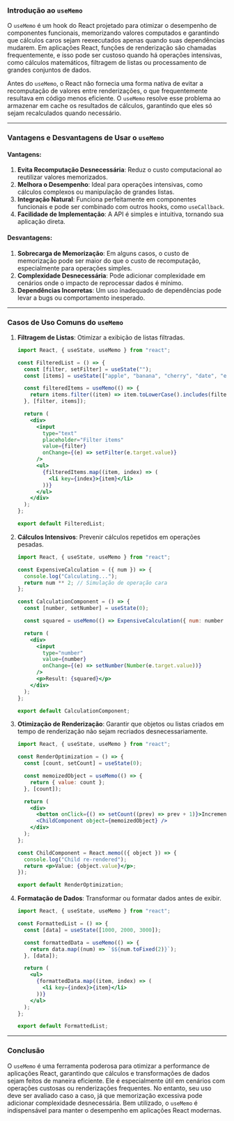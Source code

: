 ### Introdução ao `useMemo`

O `useMemo` é um hook do React projetado para otimizar o desempenho de componentes funcionais, memorizando valores computados e garantindo que cálculos caros sejam reexecutados apenas quando suas dependências mudarem. Em aplicações React, funções de renderização são chamadas frequentemente, e isso pode ser custoso quando há operações intensivas, como cálculos matemáticos, filtragem de listas ou processamento de grandes conjuntos de dados.

Antes do `useMemo`, o React não fornecia uma forma nativa de evitar a recomputação de valores entre renderizações, o que frequentemente resultava em código menos eficiente. O `useMemo` resolve esse problema ao armazenar em cache os resultados de cálculos, garantindo que eles só sejam recalculados quando necessário.

---

### **Vantagens e Desvantagens de Usar o `useMemo`**

#### **Vantagens:**
1. **Evita Recomputação Desnecessária**: Reduz o custo computacional ao reutilizar valores memorizados.
2. **Melhora o Desempenho**: Ideal para operações intensivas, como cálculos complexos ou manipulação de grandes listas.
3. **Integração Natural**: Funciona perfeitamente em componentes funcionais e pode ser combinado com outros hooks, como `useCallback`.
4. **Facilidade de Implementação**: A API é simples e intuitiva, tornando sua aplicação direta.

#### **Desvantagens:**
1. **Sobrecarga de Memorização**: Em alguns casos, o custo de memorização pode ser maior do que o custo de recomputação, especialmente para operações simples.
2. **Complexidade Desnecessária**: Pode adicionar complexidade em cenários onde o impacto de reprocessar dados é mínimo.
3. **Dependências Incorretas**: Um uso inadequado de dependências pode levar a bugs ou comportamento inesperado.

---

### **Casos de Uso Comuns do `useMemo`**

1. **Filtragem de Listas**: Otimizar a exibição de listas filtradas.
   ```jsx
   import React, { useState, useMemo } from "react";

   const FilteredList = () => {
     const [filter, setFilter] = useState("");
     const [items] = useState(["apple", "banana", "cherry", "date", "elderberry"]);

     const filteredItems = useMemo(() => {
       return items.filter((item) => item.toLowerCase().includes(filter.toLowerCase()));
     }, [filter, items]);

     return (
       <div>
         <input
           type="text"
           placeholder="Filter items"
           value={filter}
           onChange={(e) => setFilter(e.target.value)}
         />
         <ul>
           {filteredItems.map((item, index) => (
             <li key={index}>{item}</li>
           ))}
         </ul>
       </div>
     );
   };

   export default FilteredList;
   ```

2. **Cálculos Intensivos**: Prevenir cálculos repetidos em operações pesadas.
   ```jsx
   import React, { useState, useMemo } from "react";

   const ExpensiveCalculation = ({ num }) => {
     console.log("Calculating...");
     return num ** 2; // Simulação de operação cara
   };

   const CalculationComponent = () => {
     const [number, setNumber] = useState(0);

     const squared = useMemo(() => ExpensiveCalculation({ num: number }), [number]);

     return (
       <div>
         <input
           type="number"
           value={number}
           onChange={(e) => setNumber(Number(e.target.value))}
         />
         <p>Result: {squared}</p>
       </div>
     );
   };

   export default CalculationComponent;
   ```

3. **Otimização de Renderização**: Garantir que objetos ou listas criados em tempo de renderização não sejam recriados desnecessariamente.
   ```jsx
   import React, { useState, useMemo } from "react";

   const RenderOptimization = () => {
     const [count, setCount] = useState(0);

     const memoizedObject = useMemo(() => {
       return { value: count };
     }, [count]);

     return (
       <div>
         <button onClick={() => setCount((prev) => prev + 1)}>Increment</button>
         <ChildComponent object={memoizedObject} />
       </div>
     );
   };

   const ChildComponent = React.memo(({ object }) => {
     console.log("Child re-rendered");
     return <p>Value: {object.value}</p>;
   });

   export default RenderOptimization;
   ```

4. **Formatação de Dados**: Transformar ou formatar dados antes de exibir.
   ```jsx
   import React, { useState, useMemo } from "react";

   const FormattedList = () => {
     const [data] = useState([1000, 2000, 3000]);

     const formattedData = useMemo(() => {
       return data.map((num) => `$${num.toFixed(2)}`);
     }, [data]);

     return (
       <ul>
         {formattedData.map((item, index) => (
           <li key={index}>{item}</li>
         ))}
       </ul>
     );
   };

   export default FormattedList;
   ```

---

### **Conclusão**

O `useMemo` é uma ferramenta poderosa para otimizar a performance de aplicações React, garantindo que cálculos e transformações de dados sejam feitos de maneira eficiente. Ele é especialmente útil em cenários com operações custosas ou renderizações frequentes. No entanto, seu uso deve ser avaliado caso a caso, já que memorização excessiva pode adicionar complexidade desnecessária. Bem utilizado, o `useMemo` é indispensável para manter o desempenho em aplicações React modernas.